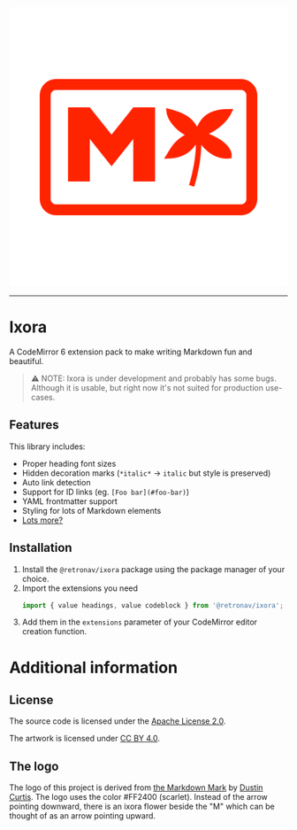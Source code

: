 <p align="center">
    <img src="./assets/logo.svg" alt="Ixora logo" />
</p>

---

# Ixora

A CodeMirror 6 extension pack to make writing Markdown fun and beautiful.

> ⚠️ NOTE: Ixora is under development and probably has some bugs. Although it
> is usable, but right now it's not suited for production use-cases.

## Features

This library includes:

-   Proper heading font sizes
-   Hidden decoration marks (`*italic*` -> `italic` but style is preserved)
-   Auto link detection
-   Support for ID links (eg. `[Foo bar](#foo-bar)`)
-   YAML frontmatter support
-   Styling for lots of Markdown elements
-   [Lots more?](./TODO.md)

## Installation

1. Install the `@retronav/ixora` package using the package manager
   of your choice.
2. Import the extensions you need
    ```ts
    import { value headings, value codeblock } from '@retronav/ixora';
    ```
3. Add them in the `extensions` parameter of your CodeMirror editor creation
   function.

# Additional information

## License

The source code is licensed under the
[Apache License 2.0](https://www.apache.org/licenses/LICENSE-2.0.txt).

The artwork is licensed under
[CC BY 4.0](https://creativecommons.org/licenses/by/4.0/).

## The logo

The logo of this project is derived from
[the Markdown Mark](https://dcurt.is/the-markdown-mark)
by [Dustin Curtis](https://dcurt.is/). The logo uses the color #FF2400
(scarlet). Instead of the arrow pointing downward, there is an
ixora flower beside the "M" which can be thought of as an arrow pointing upward.
